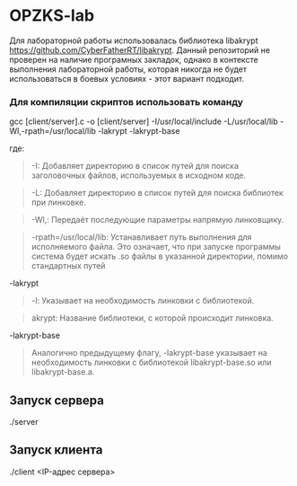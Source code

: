 # OPZKS-lab

Для лабораторной работы использовалась библиотека libakrypt https://github.com/CyberFatherRT/libakrypt. Данный репозиторий не проверен на наличие програмных закладок, однако в контексте выполнения лабораторной работы, которая никогда не будет использоваться в боевых условиях - этот вариант подходит.

### Для компиляции скриптов использовать команду 

gcc [client/server].c -o [client/server] -I/usr/local/include -L/usr/local/lib -Wl,-rpath=/usr/local/lib -lakrypt -lakrypt-base

где:
> -I: Добавляет директорию в список путей для поиска заголовочных файлов, используемых в исходном коде.

> -L: Добавляет директорию в список путей для поиска библиотек при линковке.

> -Wl,: Передаёт последующие параметры напрямую линковщику.

> -rpath=/usr/local/lib: Устанавливает путь выполнения для исполняемого файла. Это означает, что при запуске программы система будет искать .so файлы в указанной директории, помимо стандартных путей

-lakrypt
> -l: Указывает на необходимость линковки с библиотекой.

> akrypt: Название библиотеки, с которой происходит линковка.

-lakrypt-base
> Аналогично предыдущему флагу, -lakrypt-base указывает на необходимость линковки с библиотекой libakrypt-base.so или libakrypt-base.a.

## Запуск сервера
./server

## Запуск клиента
./client <IP-адрес сервера>
